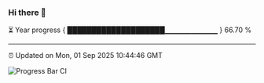 ### Hi there 👋

⏳ Year progress { ████████████████████▁▁▁▁▁▁▁▁▁▁ } 66.70 %

---

⏰ Updated on Mon, 01 Sep 2025 10:44:46 GMT

![Progress Bar CI](https://github.com/IshwaranRudhara/GIT-ACTION/workflows/Progress%20Bar%20CI/badge.svg)
